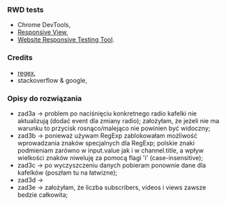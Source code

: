 ### RWD tests
* Chrome DevTools,
* [Responsive View](http://responsiv.eu/),
* [Website Responsive Testing Tool](http://responsivetesttool.com/).

### Credits
* [regex](https://regex101.com/),
* stackoverflow & google,

### Opisy do rozwiązania
* zad3a -> problem po naciśnięciu konkretnego radio kafelki nie aktualizują (dodać event dla zmiany radio); założyłam, że jeżeli nie ma warunku to przycisk rosnąco/malejąco nie powinien być widoczny;
* zad3b -> ponieważ używam RegExp zablokowałam możliwość wprowadzania znaków specjalnych dla RegExp; polskie znaki podmieniam zarówno w input.value jak i w channel.title, a wpływ wielkości znaków niweluję za pomocą flagi 'i' (case-insensitive);
* zad3c -> po wyczyszczeniu danych pobieram ponownie dane dla kafelków (poszłam tu na łatwizne); 
* zad3d -> 
* zad3e -> założyłam, że liczba subscribers, videos i views zawsze bedzie całkowita;
